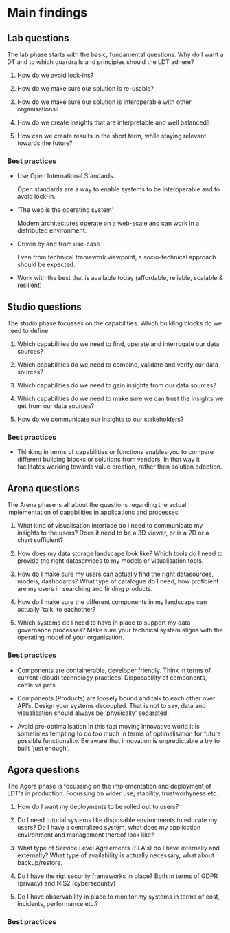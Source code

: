 # Main findings

## Lab questions

The lab phase starts with the basic, fundamental questions. Why do I want a DT and to which guardrails and principles should the LDT adhere?

1. How do we avoid lock-ins?

2. How do we make sure our solution is re-usable?

3. How do we make sure our solution is interoperable with other organisations?

4. How do we create insights that are interpretable and well balanced?

5. How can we create results in the short term, while staying relevant towards the future?


### Best practices

- Use Open International Standards.

    Open standards are a way to enable systems to be interoperable and to avoid lock-in.

- 'The web is the operating system'

    Modern architectures operate on a web-scale and can work in a distributed environment.

- Driven by and from use-case

    Even from technical framework viewpoint, a socio-technical approach should be expected. 

- Work with the best that is available today (affordable, reliable, scalable & resilient)

    



## Studio questions

The studio phase focusses on the capabilities. Which building blocks do we need to define.

1. Which capabilities do we need to find, operate and interrogate our data sources?

2. Which capabilities do we need to combine, validate and verify our data sources?

3. Which capabilities do we need to gain insights from our data sources?

4. Which capabilities do we need to make sure we can trust the insights we get from our data sources?

5. How do we communicate our insights to our stakeholders?


### Best practices

- Thinking in terms of capabilities or functions enables you to compare different building blocks or 
solutions from vendors. In that way it facilitates working towards value creation, rather than solution adoption.


## Arena questions

The Arena phase is all about the questions regarding the actual implementation of capabilities in applications and processes.

1. What kind of visualisation interface do I need to communicate my insights to the users? 
Does it need to be a 3D viewer, or is a 2D or a chart sufficient?

2. How does my data storage landscape look like? 
Which tools do I need to provide the right dataservices to my models or visualisation tools.

3. How do I make sure my users can actually find the right datasources, models, dashboards?
What type of catalogue do I need, how proficient are my users in searching and finding products.

4. How do I make sure the different components in my landscape can actually 'talk' to eachother?

5. Which systems do I need to have in place to support my data governance processes?
Make sure your technical system aligns with the operating model of your organisation.

### Best practices

- Components are containerable, developer friendly.
Think in terms of current (cloud) technology practices. Disposability of components, cattle vs pets.

- Components (Products) are loosely bound and talk to each other over API’s.
Design your systems decoupled. That is not to say, data and visualisation should always be 'physically' separated.

- Avoid pre-optimalisation
In this fast moving innovative world it is sometimes tempting to do too much in terms of optimalisation for future possible functionality.
Be aware that innovation is unpredictable a try to built 'just enough'.

## Agora questions

The Agora phase is focussing on the implementation and deployment of LDT's in production. Focussing on wider use, stability, trustworhyness etc.

1. How do I want my deployments to be rolled out to users?

2. Do I need tutorial systems like disposable environments to educate my users?
Do I have a centralized system, what does my application environment and management thereof look like?

3. What type of Service Level Agreements (SLA's) do I have internally and externally? 
What type of availability is actually necessary, what about backup/restore.

4. Do I have the rigt security frameworks in place?
Both in terms of GDPR (privacy) and NIS2 (cybersecurity)

5. Do I have observability in place to monitor my systems in terms of cost, incidents, performance etc.?


### Best practices



